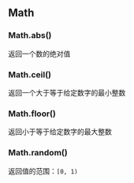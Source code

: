 ## Math

### Math.abs()

返回一个数的绝对值

### Math.ceil()

返回一个大于等于给定数字的最小整数

### Math.floor()

返回小于等于给定数字的最大整数

### Math.random()

返回值的范围：`[0, 1)`

